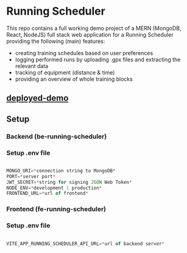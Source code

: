 # Running Scheduler

This repo contains a full working demo project of a MERN (MongoDB, React, NodeJS) full stack web application for a Running Scheduler providing the following (main) features:
  - creating training schedules based on user preferences
  - logging performed runs by uploading .gpx files and extracting the relevant data
  - tracking of equipment (distance & time)
  - providing an overview of whole training blocks

## [deployed-demo](https://running-scheduler-frontend.onrender.com/welcome)

## Setup
### Backend (be-running-scheduler)
### Setup .env file

```js

MONGO_URI=*connection string to MongoDB*
PORT=*server port*
JWT_SECRET=*string for signing JSON Web Token*
NODE_ENV=*development | production*
FRONTEND_URL=*url of frontend*

```
### Frontend (fe-running-scheduler)
### Setup .env file

```js

VITE_APP_RUNNING_SCHEDULER_API_URL=*url of backend server*

```


